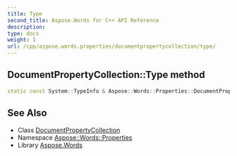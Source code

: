 ```yaml
---
title: Type
second_title: Aspose.Words for C++ API Reference
description: 
type: docs
weight: 1
url: /cpp/aspose.words.properties/documentpropertycollection/type/
---
```

## DocumentPropertyCollection::Type method




```cpp
static const System::TypeInfo & Aspose::Words::Properties::DocumentPropertyCollection::Type()
```

## See Also

* Class [DocumentPropertyCollection](../)
* Namespace [Aspose::Words::Properties](../../)
* Library [Aspose.Words](../../../)
